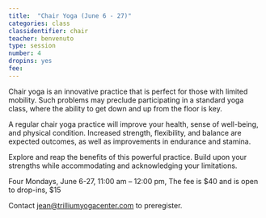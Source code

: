 ```yaml
---
title:  "Chair Yoga (June 6 - 27)"
categories: class
classidentifier: chair
teacher: benvenuto
type: session
number: 4
dropins: yes
fee:
---
```

Chair yoga is an innovative practice that is perfect for those with limited mobility. Such problems may preclude participating in a standard yoga class, where the ability
to get down and up from the floor is key.

A regular chair yoga practice will improve your health, sense of well-being, and physical condition. Increased strength, flexibility, and balance are expected outcomes, as well as improvements in endurance and stamina.

Explore and reap the benefits of this powerful practice. Build upon your strengths while accommodating and acknowledging your limitations.

Four Mondays, June 6-27, 11:00 am – 12:00 pm, The fee is $40 and is open to drop-ins, $15

Contact <a href="mailto:jean@trilliumyogacenter.com">jean@trilliumyogacenter.com</a>
to preregister.
